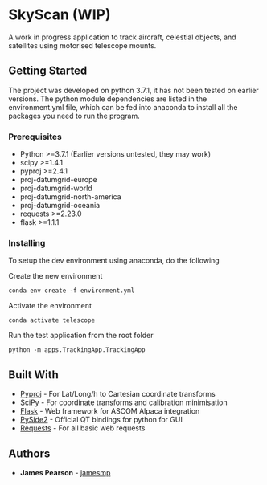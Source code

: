 # SkyScan (WIP)

A work in progress application to track aircraft, celestial objects, and satellites using motorised telescope mounts.

## Getting Started

The project was developed on python 3.7.1, it has not been tested on earlier versions. The python module dependencies are
listed in the environment.yml file, which can be fed into anaconda to install all the packages you need to run the 
program.

### Prerequisites

* Python >=3.7.1 (Earlier versions untested, they may work)
* scipy >=1.4.1
* pyproj >=2.4.1
* proj-datumgrid-europe
* proj-datumgrid-world
* proj-datumgrid-north-america
* proj-datumgrid-oceania
* requests >=2.23.0
* flask >=1.1.1

### Installing

To setup the dev environment using anaconda, do the following

Create the new environment

```
conda env create -f environment.yml
```

Activate the environment

```
conda activate telescope
```

Run the test application from the root folder

```
python -m apps.TrackingApp.TrackingApp
```

## Built With

* [Pyproj](https://github.com/pyproj4/pyproj) - For Lat/Long/h to Cartesian coordinate transforms
* [SciPy](https://www.scipy.org/) - For coordinate transforms and calibration minimisation
* [Flask](https://palletsprojects.com/p/flask/) - Web framework for ASCOM Alpaca integration
* [PySide2](https://doc.qt.io/qtforpython/) - Official QT bindings for python for GUI
* [Requests](https://requests.readthedocs.io/en/master/) - For all basic web requests


## Authors

* **James Pearson** - [jamesmp](https://github.com/jamesmp)